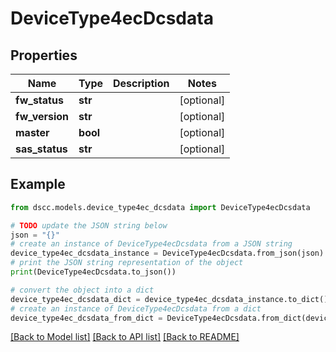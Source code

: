 # DeviceType4ecDcsdata


## Properties

Name | Type | Description | Notes
------------ | ------------- | ------------- | -------------
**fw_status** | **str** |  | [optional] 
**fw_version** | **str** |  | [optional] 
**master** | **bool** |  | [optional] 
**sas_status** | **str** |  | [optional] 

## Example

```python
from dscc.models.device_type4ec_dcsdata import DeviceType4ecDcsdata

# TODO update the JSON string below
json = "{}"
# create an instance of DeviceType4ecDcsdata from a JSON string
device_type4ec_dcsdata_instance = DeviceType4ecDcsdata.from_json(json)
# print the JSON string representation of the object
print(DeviceType4ecDcsdata.to_json())

# convert the object into a dict
device_type4ec_dcsdata_dict = device_type4ec_dcsdata_instance.to_dict()
# create an instance of DeviceType4ecDcsdata from a dict
device_type4ec_dcsdata_from_dict = DeviceType4ecDcsdata.from_dict(device_type4ec_dcsdata_dict)
```
[[Back to Model list]](../README.md#documentation-for-models) [[Back to API list]](../README.md#documentation-for-api-endpoints) [[Back to README]](../README.md)


